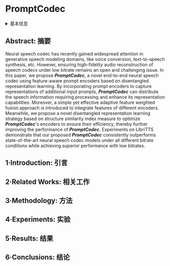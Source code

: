 # PromptCodec

<details>
<summary>基本信息</summary>

- 标题: "PromptCodec: High-Fidelity Neural Speech Codec using Disentangled Representation Learning based Adaptive Feature-aware Prompt Encoders"
- 作者:
  - 01 Yu Pan
  - 02 Lei Ma
  - 03 Jianjun Zhao
- 链接:
  - [ArXiv](https://arxiv.org/abs/2404.02702)
  - [Publication]
  - [Github]
  - [Demo]
- 文件:
  - [ArXiv](_PDF/2404.02702v2__PromptCodec__High-Fidelity_Neural_Speech_Codec_Using_Disentangled_Representation_Learning_based_Adaptive_Feature-aware_Prompt_Encoders.pdf)
  - [Publication] #TODO

</details>

## Abstract: 摘要

Neural speech codec has recently gained widespread attention in generative speech modeling domains, like voice conversion, text-to-speech synthesis, etc.
However, ensuring high-fidelity audio reconstruction of speech codecs under low bitrate remains an open and challenging issue.
In this paper, we propose ***PromptCodec***, a novel end-to-end neural speech codec using feature-aware prompt encoders based on disentangled representation learning.
By incorporating prompt encoders to capture representations of additional input prompts, ***PromptCodec*** can distribute the speech information requiring processing and enhance its representation capabilities.
Moreover, a simple yet effective adaptive feature weighted fusion approach is introduced to integrate features of different encoders.
Meanwhile, we propose a novel disentangled representation learning strategy based on structure similarity index measure to optimize ***PromptCodec***'s encoders to ensure their efficiency, thereby further improving the performance of ***PromptCodec***.
Experiments on LibriTTS demonstrate that our proposed ***PromptCodec*** consistently outperforms state-of-the-art neural speech codec models under all different bitrate conditions while achieving superior performance with low bitrates.

## 1·Introduction: 引言

## 2·Related Works: 相关工作

## 3·Methodology: 方法

## 4·Experiments: 实验

## 5·Results: 结果

## 6·Conclusions: 结论